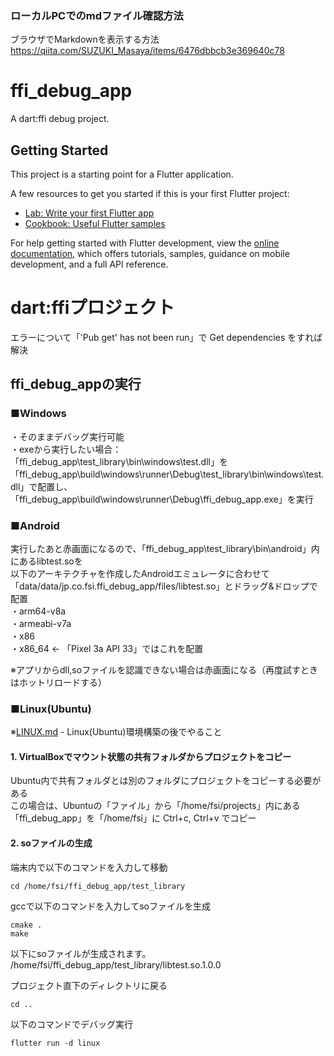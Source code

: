 ### ローカルPCでのmdファイル確認方法
ブラウザでMarkdownを表示する方法  
https://qiita.com/SUZUKI_Masaya/items/6476dbbcb3e369640c78  
  
  
  
  
# ffi_debug_app
A dart:ffi debug project.  
  
  
  
## Getting Started  
This project is a starting point for a Flutter application.  
  
A few resources to get you started if this is your first Flutter project:  
  
- [Lab: Write your first Flutter app](https://docs.flutter.dev/get-started/codelab)  
- [Cookbook: Useful Flutter samples](https://docs.flutter.dev/cookbook)  
  
For help getting started with Flutter development, view the
[online documentation](https://docs.flutter.dev/), which offers tutorials,
samples, guidance on mobile development, and a full API reference.
  
  
  
# dart:ffiプロジェクト
  
エラーについて「'Pub get' has not been run」で Get dependencies をすれば解決  
  
## ffi_debug_appの実行
### ■Windows  
・そのままデバッグ実行可能  
・exeから実行したい場合：  
「ffi_debug_app\test_library\bin\windows\test.dll」を  
「ffi_debug_app\build\windows\runner\Debug\test_library\bin\windows\test.dll」で配置し、  
「ffi_debug_app\build\windows\runner\Debug\ffi_debug_app.exe」を実行  
  
### ■Android
実行したあと赤画面になるので、「ffi_debug_app\test_library\bin\android」内にあるlibtest.soを  
以下のアーキテクチャを作成したAndroidエミュレータに合わせて「data/data/jp.co.fsi.ffi_debug_app/files/libtest.so」とドラッグ&ドロップで配置  
・arm64-v8a  
・armeabi-v7a  
・x86  
・x86_64 ← 「Pixel 3a API 33」ではこれを配置  
  
※アプリからdll,soファイルを認識できない場合は赤画面になる（再度試すときはホットリロードする）  
  
### ■Linux(Ubuntu)
  
※[LINUX.md](../LINUX.md) - Linux(Ubuntu)環境構築の後でやること
  
#### 1. VirtualBoxでマウント状態の共有フォルダからプロジェクトをコピー
Ubuntu内で共有フォルダとは別のフォルダにプロジェクトをコピーする必要がある  
この場合は、Ubuntuの「ファイル」から「/home/fsi/projects」内にある「ffi_debug_app」を「/home/fsi」に Ctrl+c, Ctrl+v でコピー  
  
#### 2. soファイルの生成
端末内で以下のコマンドを入力して移動  
```
cd /home/fsi/ffi_debug_app/test_library
```
  
gccで以下のコマンドを入力してsoファイルを生成  
```
cmake .
make
```
  
以下にsoファイルが生成されます。  
/home/fsi/ffi_debug_app/test_library/libtest.so.1.0.0  
  
プロジェクト直下のディレクトリに戻る  
```
cd ..
```
  
以下のコマンドでデバッグ実行  
```
flutter run -d linux
```